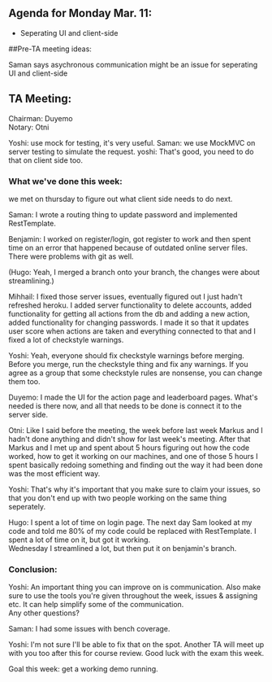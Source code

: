 ## Agenda for Monday Mar. 11:
- Seperating UI and client-side

##Pre-TA meeting ideas:

Saman says asychronous communication might be an issue for seperating UI and client-side

## TA Meeting:

Chairman: Duyemo  
Notary: Otni


Yoshi: use mock for testing, it's very useful.
Saman: we use MockMVC on server testing to simulate the request.
yoshi: That's good, you need to do that on client side too.

### What we've done this week:
we met on thursday to figure out what client side needs to do next.

Saman: I wrote a routing thing to update password and implemented RestTemplate.  

Benjamin: I worked on register/login, got register to work and then spent time on an error that happened because of outdated online server files.  
There were problems with git as well.

(Hugo: Yeah, I merged a branch onto your branch, the changes were about streamlining.)

Mihhail: I fixed those server issues, eventually figured out I just hadn't refreshed heroku.
I added server functionality to delete accounts, added functionality for getting all actions from the db and adding a new action, added functionality for changing passwords.
I made it so that it updates user score when actions are taken and everything connected to that and I fixed a lot of checkstyle warnings.

Yoshi: Yeah, everyone should fix checkstyle warnings before merging. Before you merge, run the checkstyle thing and fix any warnings. If you agree as a group that some checkstyle rules are nonsense, you can change them too.

Duyemo: I made the UI for the action page and leaderboard pages. What's needed is there now, and all that needs to be done is connect it to the server side.

Otni: Like I said before the meeting, the week before last week Markus and I hadn't done anything and didn't show for last week's meeting. After that Markus and I met up and spent about 5 hours figuring out how the code worked, how to get it working on our machines, and one of those 5 hours I spent basically redoing something and finding out the way it had been done was the most efficient way.


Yoshi: That's why it's important that you make sure to claim your issues, so that you don't end up with two people working on the same thing seperately.

Hugo: I spent a lot of time on login page. The next day Sam looked at my code and told me 80% of my code could be replaced with RestTemplate. I spent a lot of time on it, but got it working.  
Wednesday I streamlined a lot, but then put it on benjamin's branch.


### Conclusion:
Yoshi: An important thing you can improve on is communication. Also make sure to use the tools you're given throughout the week, issues & assigning etc. It can help simplify some of the communication.  
Any other questions?

Saman: I had some issues with bench coverage.

Yoshi: I'm not sure I'll be able to fix that on the spot.
Another TA will meet up with you too after this for course review. Good luck with the exam this week.

Goal this week: get a working demo running.